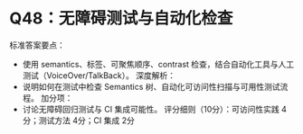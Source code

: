 # Q48：无障碍测试与自动化检查

标准答案要点：
- 使用 semantics、标签、可聚焦顺序、contrast 检查，结合自动化工具与人工测试（VoiceOver/TalkBack）。
深度解析：
- 说明如何在测试中检查 Semantics 树、自动化可访问性扫描与可用性测试流程。
加分项：
- 讨论无障碍回归测试与 CI 集成可能性。
评分细则（10分）：可访问性实践 4分；测试方法 4分；CI 集成 2分
